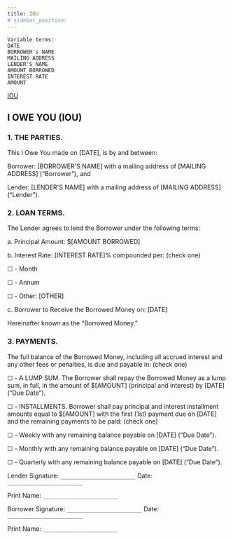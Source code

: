 ```yaml
---
title: IOU
# sidebar_position:
---
```


```
Variable terms:
DATE
BORROWER's NAME
MAILING ADDRESS
LENDER'S NAME
AMOUNT BORROWED
INTEREST RATE
AMOUNT
```

[IOU](IOU-form-template.docx)

## I OWE YOU (IOU)

### 1. THE PARTIES.

This I Owe You made on [DATE], is by and between:

Borrower: [BORROWER'S NAME] with a mailing address of [MAILING ADDRESS] (“Borrower”), and

Lender: [LENDER'S NAME] with a mailing address of [MAILING ADDRESS] (“Lender”).

### 2. LOAN TERMS.

The Lender agrees to lend the Borrower under the following terms:

a. Principal Amount: $[AMOUNT BORROWED]

b. Interest Rate: [INTEREST RATE]% compounded per: (check one)

☐ - Month

☐ - Annum

☐ - Other: [OTHER]

c. Borrower to Receive the Borrowed Money on: [DATE]

Hereinafter known as the “Borrowed Money.”

### 3. PAYMENTS.

The full balance of the Borrowed Money, including all accrued interest and any other fees or penalties, is due and payable in: (check one)

☐ - A LUMP SUM. The Borrower shall repay the Borrowed Money as a lump sum, in full, in the amount of $[AMOUNT] (principal and interest) by [DATE] (“Due Date”).

☐ - INSTALLMENTS. Borrower shall pay principal and interest installment amounts equal to $[AMOUNT] with the first (1st) payment due on [DATE] and the remaining payments to be paid: (check one)

☐ - Weekly with any remaining balance payable on [DATE] (“Due Date”).

☐ - Monthly with any remaining balance payable on [DATE] (“Due Date”).

☐ - Quarterly with any remaining balance payable on [DATE] (“Due Date”).

Lender Signature: `________________________` Date: `________________________`

Print Name: `________________________`

Borrower Signature: `________________________` Date: `________________________`

Print Name: `________________________`

